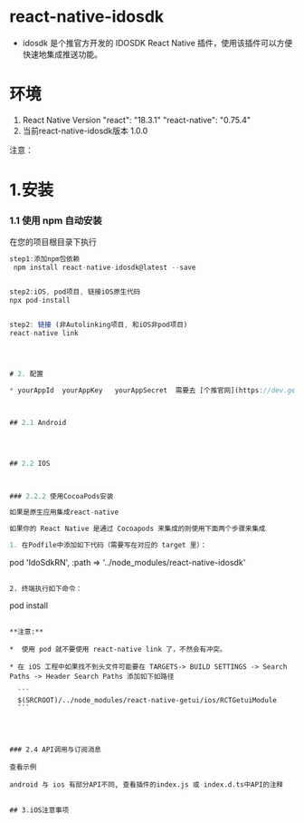 

# react-native-idosdk
* idosdk 是个推官方开发的 IDOSDK React Native 插件，使用该插件可以方便快速地集成推送功能。



# 环境

1. React Native Version 
   "react": "18.3.1"
   "react-native": "0.75.4"
2. 当前react-native-idosdk版本 1.0.0


注意：
 


# 1.安装

### 1.1 使用 npm 自动安装

在您的项目根目录下执行

````js
step1:添加npm包依赖
 npm install react-native-idosdk@latest --save 


step2:iOS, pod项目, 链接iOS原生代码
npx pod-install


step2: 链接 (非Autolinking项目, 和iOS非pod项目)
react-native link
 

 

# 2. 配置

* yourAppId  yourAppKey   yourAppSecret  需要去 [个推官网](https://dev.getui.com) 注册后，在后台配置获取。



## 2.1 Android


 

## 2.2 IOS
 


### 2.2.2 使用CocoaPods安装 

如果是原生应用集成react-native

如果你的 React Native 是通过 Cocoapods 来集成的则使用下面两个步骤来集成 

1. 在Podfile中添加如下代码（需要写在对应的 target 里）：

````
pod 'IdoSdkRN', :path => '../node_modules/react-native-idosdk'
````

2. 终端执行如下命令：

````
pod install
````

**注意:** 

*  使用 pod 就不要使用 react-native link 了，不然会有冲突。

* 在 iOS 工程中如果找不到头文件可能要在 TARGETS-> BUILD SETTINGS -> Search Paths -> Header Search Paths 添加如下如路径

  ```
  $(SRCROOT)/../node_modules/react-native-getui/ios/RCTGetuiModule
  ```




### 2.4 API调用与订阅消息

查看示例

android 与 ios 有部分API不同, 查看插件的index.js 或 index.d.ts中API的注释


## 3.iOS注意事项 


